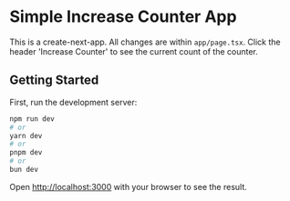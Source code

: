 # Simple Increase Counter App

This is a create-next-app. 
All changes are within `app/page.tsx`.
Click the header 'Increase Counter' to see the current count of the counter.

## Getting Started

First, run the development server:

```bash
npm run dev
# or
yarn dev
# or
pnpm dev
# or
bun dev
```

Open [http://localhost:3000](http://localhost:3000) with your browser to see the result.
